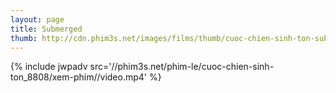 ```yaml
---
layout: page
title: Submerged
thumb: http://cdn.phim3s.net/images/films/thumb/cuoc-chien-sinh-ton-submerged-2015.jpg
---
```

{% include jwpadv src='//phim3s.net/phim-le/cuoc-chien-sinh-ton_8808/xem-phim//video.mp4' %}